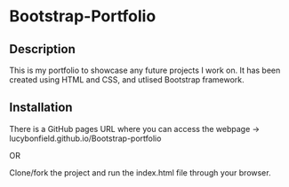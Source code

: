 # Bootstrap-Portfolio

## Description
This is my portfolio to showcase any future projects I work on. It has been created using HTML and CSS, and utlised Bootstrap framework.

## Installation
There is a GitHub pages URL where you can access the webpage -> lucybonfield.github.io/Bootstrap-portfolio

OR

Clone/fork the project and run the index.html file through your browser.
